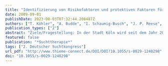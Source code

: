 ```yaml
---
title: "Identifizierung von Risikofaktoren und protektiven Faktoren für den Alkoholkonsum bei Kindern und Jugendlichen"
date: 2009-09-01
publishDate: 2023-08-03T07:32:44.208487Z
authors: ["T. Köhler", "A. Budde", "I. Schaunig-Busch", "J. P. Reese", "M. Klein"]
publication_types: ["2"]
abstract: "Ziele/Fragestellung: In der Stadt Köln wird seit dem Jahr 2005 im Rahmen des „Kölner Schulenmonitorings“ der Konsum legaler und illegaler psychotroper Substanzen bei 12- bis 18-jährigen Schüler/-innen aller Schulformen erhoben. Zudem werden die persönlichen Lebensumstände und die Motivationslagen für den Substanzkonsum beleuchtet. Ein Fokus der Studie liegt auf der Identifizierung von Faktoren, die das Risiko erhöhen, dass Kinder und Jugendliche Alkohol trinken. Zudem werden Einflussfaktoren gesucht, die Kinder und Jugendliche davon abhalten Alkohol zu trinken.  Methodisches Vorgehen: Für die im Rahmen dieser Erhebung durchgeführten Analysen wurden die Antworten von 3105 Schüler/-innen der Klassen sechs bis zehn in den Schulformen Haupt-, Real-, Gesamtschule und Gymnasium zugrunde gelegt. Zudem wurden jeweils drei Stadtteilcluster für die Variablen „soziale Lage des Schulstandorts“ sowie „Wohnort der Schüler/-innen“ gebildet. Die Variable „Alkoholkonsum“ wurde dichotomisiert in die Kategorien „Trinken“ und „Nicht Trinken“. Mit Hilfe einer Zusammenhangsanalyse wurden Faktoren identifiziert, die das Risiko jugendlichen Alkoholkonsums erhöhen bzw. reduzieren.  Ergebnisse: Das Trinkverhalten der Peer Group hatte den größten Einfluss auf den Alkoholkonsum der befragten Jugendlichen. Von Bedeutung waren auch die Faktoren Geschlecht und Alter: männliche Jugendliche trinken mehr als weibliche Jugendliche und mit zunehmendem Alter nimmt der Alkoholkonsum zu. Die Stadtteilclusteranalyse zeigte, dass bessere soziale Lage im Zusammenhang mit erhöhtem Alkoholkonsum steht. Zudem erwies sich die Religionszugehörigkeit (muslimisch/nicht-muslimisch) von Einfluss auf das Trinkverhalten.  Schlussfolgerung: Schulische Präventionsmaßnahmen sollten geschlechtsspezifisch und an dem Alter der Jugendlichen ausgerichtet sein. Darüber hinaus zeigt die Studie, dass Jugendliche aus privilegierten Stadtteilen als Risikogruppe anzusehen sind."
featured: false
publication: "*Suchttherapie*"
tags: ["2. Deutscher Suchtkongress"]
url_pdf: "http://www.thieme-connect.de/DOI/DOI?10.1055/s-0029-1240298"
doi: "10.1055/s-0029-1240298"
---
```


